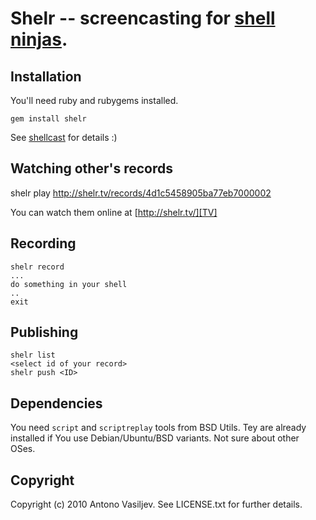 # Shelr -- screencasting for [shell ninjas][TV].

## Installation

You'll need ruby and rubygems installed.

    gem install shelr

See [shellcast](http://shelr.tv/records/4d1c5458905ba77eb7000002) for details :)

## Watching other's records

   shelr play http://shelr.tv/records/4d1c5458905ba77eb7000002

You can watch them online at [http://shelr.tv/][TV]

## Recording

    shelr record
    ...
    do something in your shell
    ..
    exit

## Publishing

    shelr list
    <select id of your record>
    shelr push <ID>

## Dependencies

You need `script` and `scriptreplay` tools from BSD Utils.
Tey are already installed if You use Debian/Ubuntu/BSD variants.
Not sure about other OSes.

## Copyright

Copyright (c) 2010 Antono Vasiljev. See LICENSE.txt for further details.

[TV]: http://shelr.tv/ "Shell records from shell ninjas"
